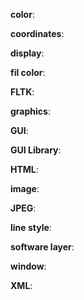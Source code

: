 **color**:

**coordinates**:

**display**:

**fil color**:

**FLTK**:

**graphics**:

**GUI**:

**GUI Library**:

**HTML**:

**image**:

**JPEG**:

**line style**:

**software layer**:

**window**:

**XML**: